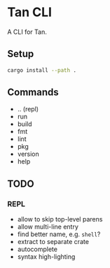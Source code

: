 # Tan CLI

A CLI for Tan.

## Setup

```sh
cargo install --path .
```

## Commands

- .. (repl)
- run
- build
- fmt
- lint
- pkg
- version
- help

## TODO

### REPL

- allow to skip top-level parens
- allow multi-line entry
- find better name, e.g. `shell`?
- extract to separate crate
- autocomplete
- syntax high-lighting
